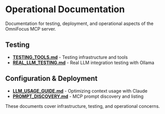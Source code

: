 # Operational Documentation

Documentation for testing, deployment, and operational aspects of the OmniFocus MCP server.

## Testing

- **[TESTING_TOOLS.md](./TESTING_TOOLS.md)** - Testing infrastructure and tools
- **[REAL_LLM_TESTING.md](./REAL_LLM_TESTING.md)** - Real LLM integration testing with Ollama

## Configuration & Deployment

- **[LLM_USAGE_GUIDE.md](./LLM_USAGE_GUIDE.md)** - Optimizing context usage with Claude
- **[PROMPT_DISCOVERY.md](./PROMPT_DISCOVERY.md)** - MCP prompt discovery and listing

These documents cover infrastructure, testing, and operational concerns.
